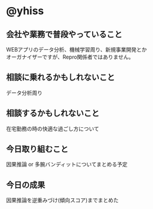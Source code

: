 # @yhiss

## 会社や業務で普段やっていること
WEBアプリのデータ分析、機械学習周り、新規事業開発とか  
オーガナイザーですが、Repro関係者ではありません。

## 相談に乗れるかもしれないこと
データ分析周り

## 相談するかもしれないこと
在宅勤務の時の快適な過ごし方について

## 今日取り組むこと
因果推論 or 多腕バンディットについてまとめる予定

## 今日の成果
因果推論を逆重みづけ(傾向スコア)までまとめた
